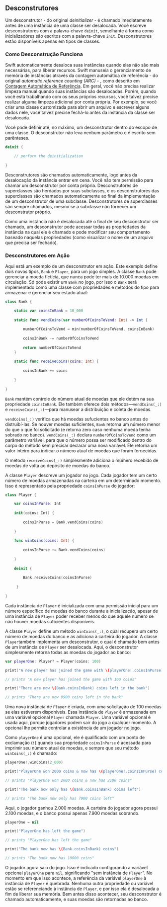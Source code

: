 ## Desconstrutores

Um desconstrutor - do original *deinitializer* - é chamado imediatamente antes de uma instância de uma classe ser desalocada. Você escreve desconstrutores com a palavra-chave `deinit`, semelhante à forma como inicializadores são escritos com a palavra-chave `init`. Desconstrutores estão disponíveis apenas em tipos de classes.

### Como Desconstrução Funciona

Swift automaticamente desaloca suas instâncias quando elas não são mais necessárias, para liberar recursos. Swift manuseia o gerenciamento de memória de instâncias através da contagem automática de referência - do original *automatic reference counting (ARC)* - , como descrito em [Contagem Automática de Referência](guia/automatic_reference_couting.md). Em geral, você não precisa realizar limpeza manual quando suas instâncias são desalocadas. Porém, quando você está trabalhando com os seus próprios recursos, você talvez precise realizar alguma limpeza adicional por conta própria. Por exemplo, se você criar uma classe customizada para abrir um arquivo e escrever alguns dados nele, você talvez precise fechá-lo antes da instância da classe ser desalocada.

Você pode definir até, no máximo, um desconstrutor dentro do escopo de uma classe. O desconstrutor não leva nenhum parâmetro e é escrito sem parênteses.

```swift
deinit {

    // perform the deinitialization
    
}
```

Desconstrutores são chamados automaticamente, logo antes da desalocação da instância entrar em cena. Você não tem permissão para chamar um desconstrutor por conta própria. Desconstrutores de superclasses são herdados por suas subclasses, e os desconstrutores das superclasses são chamados automaticamente ao final da implementação de um desconstrutor de uma subclasse. Desconstrutores de superclasses são sempre chamados, mesmo se a subclasse não fornecer um desconstrutor próprio.

Como uma instância não é desalocada até o final de seu desconstrutor ser chamado, um desconstrutor pode acessar todas as propriedades da instância na qual ele é chamado e pode modificar seu comportamento baseado naquelas propriedades (como visualizar o nome de um arquivo que precisa ser fechado).

### Desconstrutores em Ação

Aqui está um exemplo de um desconstrutor em ação. Este exemplo define dois novos tipos, `Bank` e `Player`, para um jogo simples. A classe `Bank` pode gerenciar a moeda fictícia, que nunca pode ter mais de 10.000 moedas em circulação. Só pode existir um `Bank` no jogo, por isso o `Bank` será implementado como uma classe com propriedades e métodos do tipo para armazenar e gerenciar seu estado atual:

```swift
class Bank {

    static var coinsInBank = 10_000
    
    static func vendCoins(var numberOfCoinsToVend: Int) -> Int {
    
        numberOfCoinsToVend = min(numberOfCoinsToVend, coinsInBank)
        
        coinsInBank -= numberOfCoinsToVend
        
        return numberOfCoinsToVend
    }
    
    static func receiveCoins(coins: Int) {
    
        coinsInBank += coins
        
    }
    
}
```

`Bank` mantém controle do número atual de moedas que ele detém na sua propriedade `coinsInBank`. Ele também oferece  dois métodos—`vendCoins(_:)` e `receiveCoins(_:)`—para manusear a distribuição e coleta de moedas.

`vendCoins(_:)` verifica que há moedas sufucientes no banco antes de distruibí-las. Se houver moedas suficientes, `Bank` retorna um número menor do que o que foi solicitado (e retorna zero caso nenhuma moeda tenha sobrado no banco). `vendCoins(_:)` declara `numberOfCoinsToVend` como um parâmetro variável, para que o número possa ser modificado dentro do corpo do método sem precisar declarar uma nova variável. Ele retorna um valor inteiro para indicar o número atual de moedas que foram fornecidas.

O método `receiveCoins(_:)` simplesmente adiciona o múmero recebido de moedas de volta ao depósito de moedas do banco.

A classe `Player` descreve um jogador no jogo. Cada jogador tem um certo número de moedas armazenadas na carteira em um determinado momento. Isso é representado pela propriedade `coinsInPurse` do jogador:

```swift
class Player {

    var coinsInPurse: Int
    
    init(coins: Int) {
    
        coinsInPurse = Bank.vendCoins(coins)
        
    }
    
    func winCoins(coins: Int) {
    
        coinsInPurse += Bank.vendCoins(coins)
        
    }
    
    deinit {
    
        Bank.receiveCoins(coinsInPurse)
    
     }
     
}
```

Cada instância de `Player` é inicializada com uma permissão inicial para um número específico de moedas do banco durante a inicializacão, apesar de uma instância de `Player` poder receber menos do que aquele número se não houver moedas suficientes disponíveis.

A classe `Player` define um método `winCoins(_:)`, o qual recupera um certo número de moedas do banco e as adiciona à carteira do jogador. A classe `Player`também implementa um desconstrutor, o qual é chamado bem antes de um instância de `Player` ser desalocada. Aqui, o desconstrutor simplesmente retorna todas as moedas do jogador ao banco:

```swift
var playerOne: Player? = Player(coins: 100)

print("A new player has joined the game with \(playerOne!.coinsInPurse) coins")

// prints "A new player has joined the game with 100 coins"

print("There are now \(Bank.coinsInBank) coins left in the bank")

// prints "There are now 9900 coins left in the bank"
```
Uma nova instância de `Player` é criada, com uma solicitação de 100 moedas se elas estiverem disponíveis. Essa instância de `Player` é armazenada em uma variável opcional `Player` chamada `Player`. Uma variável opcional é usada aqui, porque jogadores podem sair do jogo a qualquer momento. A opcional lhe permite controlar a existência de um jogador no jogo.

Como `playerOne` é uma opcional, ele é qualificado com um ponto de exclamação (`!`) quando sua propriedade `coinsInPurse` é acessada para imprimir seu número atual de moedas, e sempre que seu método `winCoins(_:)` é chamado:

```swift
playerOne!.winCoins(2_000)

print("PlayerOne won 2000 coins & now has \(playerOne!.coinsInPurse) coins")

// prints "PlayerOne won 2000 coins & now has 2100 coins"

print("The bank now only has \(Bank.coinsInBank) coins left")

// prints "The bank now only has 7900 coins left"
```

Aqui, o jogador ganhou 2.000 moedas. A carteira do jogador agora possui 2.100 moedas, e o banco possui apenas 7.900 moedas sobrando.

```swift
playerOne = nil

print("PlayerOne has left the game")

// prints "PlayerOne has left the game"

print("The bank now has \(Bank.coinsInBank) coins")

// prints "The bank now has 10000 coins"
```

O jogador agora saiu do jogo. Isso é indicado configurando a variável opcional `playerOne` para `nil`, significando "sem instância de `Player`". No momento em que isso acontece, a referência da variável `playerOne` à instância de `Player` é quebrada. Nenhuma outra propriedade ou variável estão se referenciando à instância de `Player`, e por isso ela é desalocada a fim de liberar sua memória. Bem antes disso acontecer, seu desconstrutor é chamado automaticamente, e suas moedas são retornadas ao banco.
